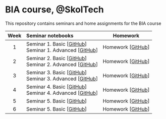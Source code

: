 # BIA course, @SkolTech

This repository contains seminars and home assignments for the BIA course

| Week | Seminar notebooks | Homework |
|:------:|:----------|:----------:|
|1| Seminar 1. Basic [[GitHub](./S1_Deconvolution_and_microscopy/S1_Deconvolution_Pronina_basic.ipynb)] <br> Seminar 1. Advanced [[GitHub](./S1_Deconvolution_and_microscopy/S1_Deconvolution_Pronina_advanced.ipynb)]  | Homework [[GitHub](./Homework)]  |
|2| Seminar 2. Basic [[GitHub](./S2_Segmentation_and_Ultrasound/Ultrasound%20Nerve%20Segmentation.ipynb)] <br> Seminar 2. Advanced [[GitHub](./S2_Segmentation_and_Ultrasound/Adaptive_neural_layer.ipynb)]  | Homework [[GitHub](./Homework)]  |
|3| Seminar 3. Basic [[GitHub](./S3_Image_synthesis_GAN/S3_Image_synthesis_GAN_basic.ipynb)] <br> Seminar 3. Advanced [[GitHub](./S3_Image_synthesis_GAN/S3_Image_synthesis_GAN_advanced.ipynb)]  | Homework [[GitHub](./Homework)]  |
|4| Seminar 4. Basic [[GitHub](./S4_Image_reconstruction_and_MRI/S4_Image_reconstruction_and_MRI_basic.ipynb)] <br> Seminar 4. Advanced [[GitHub](./S4_Image_reconstruction_and_MRI/S4_Image_reconstruction_and_MRI_advanced.ipynb)]  | Homework [[GitHub](./Homework)]  |
|5| Seminar 5. Basic [[GitHub](./S5_ML_Image_2_image_and_Cardiac_Imaging/S5_ML_Image-2-image_and_Cardiac_Imaging_basic.ipynb)] | Homework [[GitHub](./Homework)]  |
|6| Seminar 5. Basic [[GitHub](./S6_Reinforcement_Learning_and_Infrared_Imaging/Q_window.ipynb)] | Homework [[GitHub](./Homework)]  |

